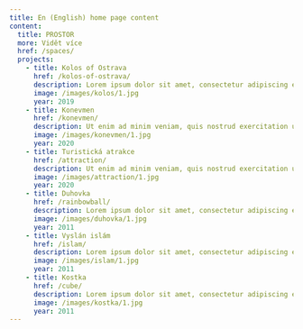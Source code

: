 ```yaml
---
title: En (English) home page content
content:
  title: PROSTOR
  more: Vidět více
  href: /spaces/
  projects:
    - title: Kolos of Ostrava
      href: /kolos-of-ostrava/
      description: Lorem ipsum dolor sit amet, consectetur adipiscing elit, sed do eiusmod tempor incididunt ut labore et dolore magna aliqua. 
      image: /images/kolos/1.jpg
      year: 2019
    - title: Konevmen
      href: /konevmen/
      description: Ut enim ad minim veniam, quis nostrud exercitation ullamco laboris nisi ut aliquip ex ea commodo consequat
      image: /images/konevmen/1.jpg
      year: 2020
    - title: Turistická atrakce
      href: /attraction/
      description: Ut enim ad minim veniam, quis nostrud exercitation ullamco laboris nisi ut aliquip ex ea commodo consequat
      image: /images/attraction/1.jpg
      year: 2020
    - title: Duhovka
      href: /rainbowball/
      description: Lorem ipsum dolor sit amet, consectetur adipiscing elit, sed do eiusmod tempor incididunt ut labore et dolore magna aliqua. 
      image: /images/duhovka/1.jpg
      year: 2011
    - title: Vyslán islám
      href: /islam/
      description: Lorem ipsum dolor sit amet, consectetur adipiscing elit, sed do eiusmod tempor incididunt ut labore et dolore magna aliqua. 
      image: /images/islam/1.jpg
      year: 2011
    - title: Kostka
      href: /cube/
      description: Lorem ipsum dolor sit amet, consectetur adipiscing elit, sed do eiusmod tempor incididunt ut labore et dolore magna aliqua. 
      image: /images/kostka/1.jpg
      year: 2011
---
```

